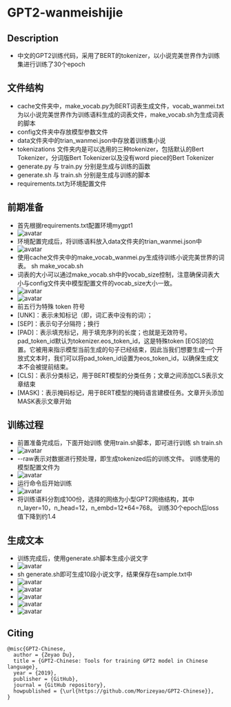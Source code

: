 # GPT2-wanmeishijie

## Description

- 中文的GPT2训练代码，采用了BERT的tokenizer，以小说完美世界作为训练集进行训练了30个epoch


## 文件结构

- cache文件夹中，make_vocab.py为BERT词表生成文件，vocab_wanmei.txt为以小说完美世界作为训练语料生成的词表文件，make_vocab.sh为生成词表的脚本
- config文件夹中存放模型参数文件
- data文件夹中的trian_wanmei.json中存放着训练集小说
- tokenizations 文件夹内是可以选用的三种tokenizer，包括默认的Bert Tokenizer，分词版Bert Tokenizer以及没有word piece的Bert Tokenizer
- generate.py 与 train.py 分别是生成与训练的函数
- generate.sh 与 train.sh 分别是生成与训练的脚本
- requirements.txt为环境配置文件


## 前期准备
- 首先根据requirements.txt配置环境mygpt1
- ![avatar](sample/1.png)
- 环境配置完成后，将训练语料放入data文件夹的trian_wanmei.json中
- ![avatar](sample/2.png)
- 使用cache文件夹中的make_vocab_wanmei.py生成待训练小说完美世界的词表。
sh make_vocab.sh
- 词表的大小可以通过make_vocab.sh中的vocab_size控制，注意确保词表大小与config文件夹中模型配置文件的vocab_size大小一致。
- ![avatar](sample/3.png)
- ![avatar](sample/4.png)
- 前五行为特殊 token 符号
- [UNK]：表示未知标记（即，词汇表中没有的词）；
- [SEP]：表示句子分隔符；换行
- [PAD]：表示填充标记，用于填充序列的长度；也就是无效符号。 pad_token_id默认为tokenizer.eos_token_id，这是特殊token [EOS]的位置。它被用来指示模型当前生成的句子已经结束，因此当我们想要生成一个开放式文本时，我们可以将pad_token_id设置为eos_token_id，以确保生成文本不会被提前结束。
- [CLS]：表示分类标记，用于BERT模型的分类任务；文章之间添加CLS表示文章结束
- [MASK]：表示掩码标记，用于BERT模型的掩码语言建模任务。文章开头添加MASK表示文章开始


## 训练过程

- 前置准备完成后，下面开始训练
使用train.sh脚本，即可进行训练
sh train.sh
- ![avatar](sample/5.png)
- --raw表示对数据进行预处理，即生成tokenized后的训练文件。
训练使用的模型配置文件为
- ![avatar](sample/6.png)
- 运行命令后开始训练
- ![avatar](sample/7.png)
- 将训练语料分割成100份，选择的网络为小型GPT2网络结构，其中n_layer=10，n_head=12，n_embd=12*64=768。
训练30个epoch后loss值下降到约1.4


## 生成文本

- 训练完成后，使用generate.sh脚本生成小说文字
- ![avatar](sample/8.png)
- sh generate.sh即可生成10段小说文字，结果保存在sample.txt中
- ![avatar](sample/9.png)
- ![avatar](sample/10.png)
- ![avatar](sample/11.png)
- ![avatar](sample/12.png)
- ![avatar](sample/13.png)







## Citing

```
@misc{GPT2-Chinese,
  author = {Zeyao Du},
  title = {GPT2-Chinese: Tools for training GPT2 model in Chinese language},
  year = {2019},
  publisher = {GitHub},
  journal = {GitHub repository},
  howpublished = {\url{https://github.com/Morizeyao/GPT2-Chinese}},
}
```




